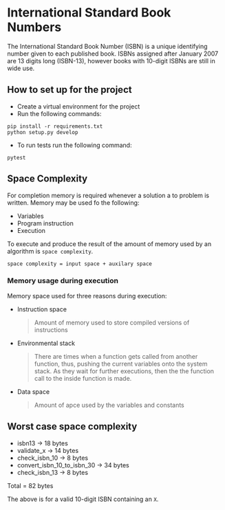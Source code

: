 # International Standard Book Numbers

The International Standard Book Number (ISBN) is a unique identifying number given to each published book. ISBNs assigned after January 2007 are 13 digits long (ISBN-13), however books with 10-digit ISBNs are still in wide use.

## How to set up for the project

* Create a virtual environment for the project
* Run the following commands:
```
pip install -r requirements.txt
python setup.py develop
```
* To run tests run the following command:
```
pytest
```
## Space Complexity

For completion memory is required whenever a solution a to problem is written. Memory may be used fo the following:
* Variables
* Program instruction
* Execution

To execute and produce the result of the amount of memory used by an algorithm is `space complexity`.
```
space complexity = input space + auxilary space
```

### Memory usage during execution

Memory space used for three reasons during execution:
* Instruction space
    > Amount of memory used to store compiled versions of instructions
* Environmental stack
    > There are times when a function gets called from another function, thus, pushing the current variables onto the system stack. As they wait for further executions, then the the function call to the inside function is made.
* Data space
    > Amount of apce used by the variables and constants

## Worst case space complexity

* isbn13 -> 18 bytes
* validate_x -> 14 bytes
* check_isbn_10 -> 8 bytes
* convert_isbn_10_to_isbn_30 -> 34 bytes
* check_isbn_13 -> 8 bytes

Total = 82 bytes

The above is for a valid 10-digit ISBN containing an `X`.
